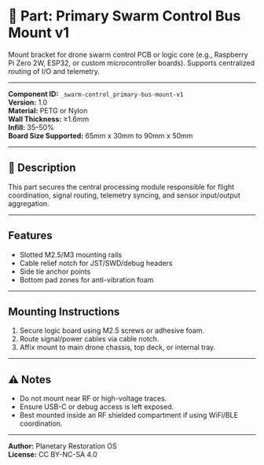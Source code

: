 # 🧠 Part: Primary Swarm Control Bus Mount v1

Mount bracket for drone swarm control PCB or logic core (e.g., Raspberry Pi Zero 2W, ESP32, or custom microcontroller boards). Supports centralized routing of I/O and telemetry.

---

**Component ID:** `_swarm-control_primary-bus-mount-v1`  
**Version:** 1.0  
**Material:** PETG or Nylon  
**Wall Thickness:** ≥1.6mm  
**Infill:** 35–50%  
**Board Size Supported:** 65mm x 30mm to 90mm x 50mm

---

## 🔧 Description

This part secures the central processing module responsible for flight coordination, signal routing, telemetry syncing, and sensor input/output aggregation.

---

## Features

- Slotted M2.5/M3 mounting rails
- Cable relief notch for JST/SWD/debug headers
- Side tie anchor points
- Bottom pad zones for anti-vibration foam

---

## Mounting Instructions

1. Secure logic board using M2.5 screws or adhesive foam.
2. Route signal/power cables via cable notch.
3. Affix mount to main drone chassis, top deck, or internal tray.

---

## ⚠️ Notes

- Do not mount near RF or high-voltage traces.
- Ensure USB-C or debug access is left exposed.
- Best mounted inside an RF shielded compartment if using WiFi/BLE coordination.

---

**Author:** Planetary Restoration OS  
**License:** CC BY-NC-SA 4.0  
